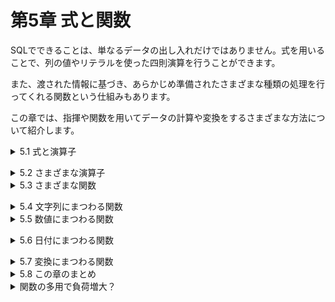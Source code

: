 # 第5章 式と関数
SQLでできることは、単なるデータの出し入れだけではありません。式を用いることで、列の値やリテラルを使った四則演算を行うことができます。

また、渡された情報に基づき、あらかじめ準備されたさまざまな種類の処理を行ってくれる関数という仕組みもあります。

この章では、指揮や関数を用いてデータの計算や変換をするさまざまな方法について紹介します。

<details><summary>5.1 式と演算子</summary>

### 5.1.1 式の種類
第3章で「WHERE句には条件式を記述すること」を学びました。たとえば、WHEREに続けて記述する「**出金額 > 0**」のようなものが条件式であり、その結果は必ず真か偽になりました。

一方、「出金額 + 100」のような、結果が真や偽にならない式を本書では計算式と呼ぶことにします。計算式も、評価されると結果に「化ける」点では条件式と同じです。

最終的に具体的な値に化ける計算式は、「**出金額 + 50 > 100**」のように、条件式の一部として用いられることもあります。ほかにもSQL文の中のさまざまな場所で、値の代わりに自由に記述することができます。

### 5.1.2 選択列リストで計算式を使う
SELECT分において、SELECTのすぐ後ろに指定するのが選択列リストです。選択列リストは、結果表にどのような列を出力するかを指定する役割があります。列名のほかにも固定値や計算式を指定することも可能です。

- リスト5-1 選択列リストへのさまざまな指定

```sql
SELECT 出金額,               -- 列名での指定
       出金額 + 100,         -- 計算式での指定
       'SQL'                -- 固定値での指定
  FROM 家計簿
```

| 出金額 | 出金額 + 100 | ‘SQL’ |
| --- | --- | --- |
| 380 | 480 | SQL |
| 0 | 100 | SQL |
| 2800 | 2900 | SQL |
| 5000 | 5100 | SQL |
| 7560 | 7660 | SQL |

- 選択列リストへの指定と結果
    - 列名：列の内容がそのまま出力される
    - 計算式：計算式の評価結果が出力される
    - 固定値：固定値がそのまま出力される

選択列リストに計算式や固定値を使うと、その計算式などがそのまま結果表の列名になってしまいます。その場合は、第2章で紹介した列の別名(p055)を使うことで解決できます。

- リスト5-2 計算式に別名をつける

```sql
SELECT 出金額,
       出金額 + 100 AS 100円増しの出金額 # 列の別名を命名できる
  FROM 家計簿
```

**※選択列リストで計算式を使う場合は、必ずASを併用するようにするとわかりやすくて良い。**

### 5.1.3 データの代わりに計算式を使う
INSERTやUPDATEで具体的な値の代わりに式を指定する方法です。
- リスト5-3 INSERT文での計算式の利用

```sql
INSERT INTO 家計簿 (出金額)
     VALUES (1000 + 105) # 「1000 + 105」という計算式を指定している
# 直接「1105」を指定した場合と同じ結果になる
```

- リスト5-4 UPDATE文での計算式の利用(列を含む)

```sql
UPDATE 家計簿
   SET 出金額 = 出金額 + 100 # 現在の出金額を100円増加させる
```

### 5.1.4 式が評価される仕組み
- **混乱しやすい列指定の捉え方**
    - 式中の「出金額」とは、テーブル内の出金額の列を指している。
    - 出金額の列には、複数の値(0,7560,5000…)が入っている。
    - よって、「出金額 + 100」は、複数の値と100の足し算になる。
    - 複数の値と100を足すことなんてできないのでは？
    
    このように混乱しないために、次の原則をしっかり理解する必要があります。
    
- **DBMSによる処理の原則**
    
    DBMSは、テーブル内の各業を1つずつ順番に処理していく。式の評価なども、各行ごとに行われる。
    

たとえば、リスト5-4のUPDATE文も「1回の処理で出金額列がすべて書き換わる」と捉えるべきではありません。DBMSは、「1行に注目しては、出金額を計算して更新する」という処理を、行数分繰り返しているのです。

**※ある列の内容を一気に書き換えられるのではなく、1行ずつその列の値を計算している。**

つまり、DBMSが式を評価するときには、常にいずれか1行にだけ注目しているのです。今回の場合だと、DBMSは「注目している行の出金額 + 100」を何度も計算しているだけなのです。</details>


<details><summary>5.2 さまざまな演算子</summary>

### 5.2.1 基本的な算術演算子
「+」以外にも、SQLにはさまざまな演算子が用意されています。代表的なものをまとめました。
- 代表的な演算子

| 演算子 | 使い方 | 説明 |
| --- | --- | --- |
| + | 数値 + 数値 | 数値同士で足し算をする |
| + | 日付 + 数値 | 日付を指定日数だけ進める |
| - | 数値 - 数値 | 数値同士で引き算をする |
| - | 日付 - 数値 | 日付を指定日数だけ戻す |
| - | 日付 - 日付 | 日付の差の日数を得る |
| * | 数値 * 数値 | 数値同士で掛け算をする |
| / | 数値 / 数値 | 数値同士で割り算をする ※1 |
| || | 文字列 || 文字列 | 文字列を連結する ※2 |

※1：整数同士の場合は商が返される。

※2：DBMSによっては文字列連結の演算子として「||」ではなく「＋」が利用されることもある。

+演算子や-演算子は、数値の計算以外にも利用できます。日付の計算や、DBMSによっては文字列の連結ができることはぜひ覚えておきましょう。

### 5.2.2 CASE演算子 — 値を変換する
CASE演算子は、列の値や条件式を評価し、その結果に応じて好きな値に変換することができます。使い方は2通りあります。
- **CASE演算子の利用構文(1)**
    
    ```sql
    CASE 評価する列や式 WHEN 値1 THEN 値1のときに返す値
                     (WHEN 値2 THEN 値2のときに返す値)...
                     (ELSE デフォルト値)
     END
    ```
    
    リスト5-5では、CASEからENDまでの部分が1つの選択列であり、条件に応じた結果に化けることに注目してください。
    
    - リスト5-5 CASE演算子を使ったSELECT文(1)
    
    ```sql
    /* 費目の値に応じて変換する */
    SELECT 費目, 出金額,
           CASE 費目 WHEN '居住費' THEN '固定費'
                    WHEN '水道光熱費' THEN '固定費'
                    ELSE '変動費'
           END AS 出費の分類
      FROM 家計簿 WHERE 出金額 > 0
    ```
    
    | 費目 | 出金額 | 出費の分類 |
    | --- | --- | --- |
    | 食費 | 380 | 変動費 |
    | 教養娯楽費 | 2800 | 変動費 |
    | 交際費 | 5000 | 変動費 |
    | 水道光熱費 | 7560 | 固定費 |
    
    CASEには、もう1つ似た形の構文が用意されています。
    
- **CASE演算子の利用構文(2)**
    
    ```sql
    CASE WHEN 条件1　THEN 条件1のときに返す値
         (WHEN 条件2 THEN 条件2のときに返す値)...
         (ELSE デフォルト値)
     END
    ```
    
    CASEのすぐ後ろに列名や式を記述しません。その代わり、WHENの後ろには値ではなく条件式を記述します。
    
    - リスト5-6 CASE演算子を使ったSELECT文(2)
    
    ```sql
    /* 条件に応じた値に変換する */
    SELECT 費目, 入金額,
           CASE WHEN 入金額 < 5000 THEN 'お小遣い'
                WHEN 入金額 < 100000 THEN '一時収入'
                WHEN 入金額 < 300000 THEN '給料出たー！'
                ELSE '想定外の収入です！'
           END AS 収入の分類
      FROM 家計簿
     WHERE 入金額 > 0
    ```
    
    | 費目 | 入金額 | 収入の分類 |
    | --- | --- | --- |
    | 給料 | 280000 | 給料出たー！ |

</details>


<details><summary>5.3 さまざまな関数</summary>
 
### 5.3.1 関数とは
    
関数を使えば、四則演算だけでなくもっと高度で複雑なことができます。

多くのデータベースには、より高度な処理を行いやすくするために関数と総称される命令がたくさん準備されています。

すべての関数は「呼び出し時に指定した情報(引数)に対して、定められた処理を行い、結果(戻り値)に変換する」という動作をします。たとえば、LENGTHという命令は、ある文字列をその文字列の長さ(文字数など)に変換する機能を持っています。
    
### 5.3.2 関数の使い方
    
すべての関数には、次の3つのことが定められています。

- **関数について定められていること**

 名前：その関数の名前

 引数：その関数を呼び出す際に引き渡す情報(関数によっては2つ以上の場合もある)

 戻り値：その関数の呼び出し結果として得られる情報


使いたいと思う関数を見つけたら、これら3つの事柄を確認することが重要です。たとえば、既に紹介したLENGTH関数については、次にように定められています。

- **LENGTH関数の仕様**
        
 名前：LENGTH

 引数：文字列が格納された列(または式)

 戻り値：文字列の長さを表す数値


関数を呼び出すには、SQL文の中で次のような構文に従って記述します。
    
- **関数の呼び出し**

 ```sql
 関数の名前(引数...)
 ```

- リスト5-7 メモとメモの長さを併せて表示させる

 ```sql
 SELECT メモ, LENGTH(メモ) AS メモの長さ
   FROM 家計簿
 ```
        
 | メモ | メモの長さ |
 | --- | --- |
 | コーヒーを購入 | 7 |
 | 1月の給料 | 5 |
 | 書籍を購入 | 5 |
 | 同期会の会費 | 6 |
 | 1月の電気代 | 6 |

 この例で使用している関数LENGTHは、受け取った引数の文字数を戻り値としてかえしています。本書では、以後、関数の機能を次のように表記します。

 - **本書における関数の表記(凡例)**

     ```sql
     関数名(引数) => 戻り値
     ```
            
        
 尚、リスト5-7は選択列リストにおける関数を利用した例ですが、ほかにもWHERE句の条件式の一部など、関数はさまざまな場所で利用することができます。
        
### 5.3.3 関数が動作する流れ

関数を自由自在に使いこなすためには、関数の呼び出しがどのように処理されていくかをしっかりと理解しておく必要があります。

まず重要なのが、式の評価と同様に、関数の呼び出しも各行ごとに繰り返し行われているという点です。「LENGTH(メモ)」という呼び出しは、複数の値を一度に処理するのではなく、1行ずつ繰り返し調べます。

次に重要なのが、関数の呼び出しの記述は、呼び出し完了後に戻り値に「化ける」ことです。この特性を利用して、関数の呼び出しを入れ子にすることもできます。
    
### 5.3.4 関数にまつわる注意点
    
関数はDBMS製品ごとの違いが大きく互換性が少ない分野です。

そこで次節からは、多くのDBMSで共通して利用できる代表的な関数を紹介します。本書で紹介する以外にどのような関数が利用できるか、より厳密な文法はどのようになっているかなどは、本書の付録Aや、各DBMS製品のマニュアルを確認するようにしてください。

- **関数はDBMSによって大きく異なる**

 関数については、DBMS製品によって構文が大きく異なるため、詳細は製品マニュアルを参照する必要がある。

- **ユーザー定義関数とストアドプロシージャ**

 あらかじめ用意された関数だけでなく、必要とする処理を自分で記述して作成した関数をSQL文から利用することができます。これをユーザー定義関数と呼びます。また、実行する複数のSQL文をまとめ、プログラムのようなものとしてDBMS内に保存し、データベースの外部から呼び出すものをストアドプロシージャといいます。

 ユーザー定義関数やストアドプロシージャは、DBMS製品ごとに定められたプログラミング言語を使って記述します。たとえば、Oracle DBではPL/SQL、SQL ServerではTransact-SQLという専用言語を用います。また、CやJavaのような一般的なプログラミング言語による記述をサポートしているDBMS製品も存在します。

 多数のSQL文からなる処理を1つのストアドプロシージャにまとめることで、データベースとアプリケーション間のやり取りを少なくし、ネットワークの負荷を軽減できるといったメリットがあります。</details>


<details><summary>5.4 文字列にまつわる関数</summary>

### 5.4.1 LENGTH/LEN — 長さを得る
LENGTH関数は、文字列の長さを調べてくれる関数です。SQL Serverでは、LENGTHの代わりにLEN関数を利用します。テーブルの列に格納されている文字列の長さを取得したり、文字列の長さで絞り込み検索を行いたい場合に利用します。
- **文字列の長さを得る関数**
    
    ```sql
    LENGTH(文字列の表す列) → 文字列の長さを表す数値
    LEN(文字列の表す列) → 文字列の長さを表す数値
    # DBMS製品によって、結果は文字数かバイト数になる
    ```
    
    たとえば、10文字または10バイト以下のメモだけを取得するSQL文は次のリストのようになります。
    
    - リスト5-8 10文字(10バイト)以下のメモだけを取得する
        
        ```sql
        SELECT メモ, LENGTH(メモ)　AS　メモの長さ FROM 家計簿 # 家計簿テーブルから列メモを抽出、さらにLENGTH関数で抽出した列メモの列の名前を「メモの長さ」とする
         WHERE LINGTH(メモ) <= 10 # 列メモから10文字以下のメモを抽出する
        ```
        
### 5.4.2 TRIM — 空白を除去する
ある文字列の前後についている、余計な空白を除去したい場合に便利な関数がTRIM関数です。類似する機能を持つLTRIM関数やRTRIM関数と合わせて覚えておきましょう。
- **空白を除去する関数**
    
    ```sql
    TRIM(文字列を表す列) → 左右から空白を除去した文字列
    LTRIM(文字列を表す列) → 左側の空白を除去した文字列
    RTRIM(文字列を表す列) → 右側の空白を除去した文字列
    ```
    
    たとえばCHAR(10)型の列に対して'abc’という文字列を格納すると、7文字文の空白が右側に自動的に追加され’abc       ‘という文字列として格納されることは第2章で学びました(p049)。そのような文字列をSELECT文でそのまま抽出すると、abcの後ろに空白がついた状態で取得してしまいます。
    
    このような場合に、TRIM関数を使うことで、余計な空白を簡単に削除することができます。
    
    - リスト5-9 空白を除去したメモを取得する
    
    ```sql
    SELECT メモ, TRIM(メモ) AS 空白除去したメモ # 列メモを抽出、さらにTRIM関数でメモを取得し、「空白除去したメモ」と列名を命名
      FROM 家計簿 # 家計簿テーブルから
    ```
    
### 5.4.3 REPLACE — 指定文字を置換する
REPLACE関数は、文字列の一部を別の文字列に置換する関数です。たとえば、文字列「axxle」の「x」を「p」に置換し、「apple」とすることができます。
- **文字列を置換する関数**
    
    ```sql
    REPLACE(置換対象の文字列, 置換前の部分文字列, 置換後の部分文字列) → 置換処理された後の文字列
    ```
    
    次のリストは、メモ列に入っている「購入」という文字列をすべて「買った」に置き換えるUPDATE文です。
    
    - リスト5-10 メモの一部を置換する
    
    ```sql
    UPDATE 家計簿 # 家計簿テーブルをアップデート
       SET メモ = REPLACE(メモ, '購入', '買った') # メモ列を選択、メモ列内にある文字列「購入」を文字列「買った」に置換する
    ```
    
### 5.4.4 SUMSTRING/SUBSTR — 一部を抽出する
文字列の一部分だけを取り出したい場合には、SUBSTRING関数またはSUBSTR関数を利用します。どちらを利用できるかは、DBMS製品によって異なりますが、「何文字目から何文字分」という指定をして文字列の一部文を抽出できる点では違いはありません。
- **文字列の一部を抽出する関数**
    
    ```sql
    SUBSTRING(文字列を表す列, 抽出を開始する位置, 抽出する文字の数) → 抽出された部分文字列
    SUBSTR(文字列を表す列, 抽出を開始する位置, 抽出する文字の数) → 抽出された部分文字列
    # 抽出する文字の数を省略し、文字列の最後までを抽出対象とする場合もある
    # DBMS製品によって、文字数指定かバイト数指定かは異なる。
    ```
    
    - リスト5-11 費目列の1~3文字目に「費」があるものだけを抽出する
    
    ```sql
    SELECT * FROM 家計簿 # 家計簿テーブルから全ての列を選択
     WHERE SUBSTRING(費目, 1, 3) LIKE '%費%' # 費目列の1~3文字目に「費」があるものだけを抽出する
    ```
    
### 5.4.5 CONCAT — 文字列を連結する
文字列を連結するには、通常、||演算子や+演算子を使いますが、環境によってはCONCAT関数を利用できます。連結できる文字列の数やNULLの扱いがDBMS製品によって異なりますので注意してください。
- **文字列を連結する関数**
    
    ```sql
    CONCAT(文字列, 文字列[, 文字列...]) → 連結後の文字列
    # SQL ServerやMySQLなどでは3つ以上の文字列を指定することが可能
    # 1つでもNULLの文字列があるとNULLを返すDBMS製品もある
    ```
    
    - リスト5-12 費目とメモを繋げて抽出する
    
    ```sql
    SELECT CONCAT(費目, ':' || メモ)　FROM　家計簿 # 家計簿テーブルから「費目」と「メモ」を繋げて、その間には「:」コロンを挿入する
    ```
</details>


<details><summary>5.5 数値にまつわる関数</summary>
                
### 5.5.1 ROUND — 指定桁で四捨五入
小数の取り扱いや金額計算などでよく見られる数値の丸め処理(四捨五入や切り上げ、切り捨て)も、関数で用意されています。ROUND関数は、指定した位置で四捨五入した結果を返す関数です。
- **指定桁で四捨五入する関数**
    
    ```sql
    ROUND(数値を表す列, 有効とする桁数) → 四捨五入した値
    # 「有効とする桁数」に指定する値が正の場合は小数部の桁数、負の場合は整数部の桁数を表す。
    ```
    
    - リスト5-13 百円単位の出金額を取得する
    
    ```sql
    SELECT 出金額, ROUND(出金額, -2) AS 百円単位の出金額 # 出金額列を選択、出金額の下2桁目が四捨五入され、「百円単位の出金額」という列名で表示される
      FROM 家計簿 # 家計簿テーブルから
    ```
    
### 5.5.2 TRUNC — 指定桁で切り捨てる
切り捨てをしたい場合は、TRUNC関数を使います。使い方はROUND関数と同じです。
- **指定桁で切り捨てる関数**
    
    ```sql
    TRUNC(数値を表す列, 有効とする桁数) → 切り捨てた値
    # 「有効とする桁数」に指定する値が正の場合は小数部の桁数、負の場合は整数部の桁数を表す
    ```
    
### 5.5.3 POWER — べき乗を計算する
ある値のべき乗(2乗や3乗など)を計算したい場合、*演算子でも実現可能ですが、POWER関数を用いると便利です。
- **べき乗を計算する関数**
    
    ```sql
    POWER(数値を表す列, 何乗するかを指定する数値) → 数値を指定した回数だけ乗じた結果
    ```
    
たとえば、「**POWER(出金額, 3)**」で、出金額を3乗した値(＝**出金額 * 出金額 * 出金額**)を得ることができます。</details>


<details><summary>5.6 日付にまつわる関数</summary>

### 5.6.1 CURRENT_DATE — 現在の日付を得る
プログラムからデータベースを書き換える際、更新した日付や時刻を列に記録しておくことがよくあります。

SQLで現在の日付を得るにはCURRENT_DATE関数、現在の時刻を得るにはCURRENT_TIME関数を用います。
- **現在の日時を得る関数**
    
    ```sql
    CURRENT_DATE → 現在の日付(YYYY-MM-DD)
    CURRENT_TIME → 現在の時刻(HH:MM:SS)
    # 引数が不要なため、関数名の後ろに()は付記しない
    ```
    
    - リスト5-14 日付を自動的に取得して登録する
    
    ```sql
    INSERT INTO 家計簿
    VALUES (CURRENT_DATE, '食費', 'ドーナツを買った', 0, 260)
    ```
    
CURRENT_DATEのほかにもDBMS製品ごとにさまざまな日付関数が用意されているので、利用する製品に応じて用途に合うものを選択してください。</details>


<details><summary>5.7 変換にまつわる関数</summary>

### 5.7.1 CAST — データ型を変換する
列やリテラルにはデータ型があることを第2章で紹介しました(p048)。INTEGER型の列に格納されている1000と、VARCHAR型の列に格納されている’1000’は、明確に異なるものでした。

しかし実際にデータベースを活用するようになると、ある型のデータを別の型として扱いたくなる場合があります。そのような場合に利用するのがCAST関数です。
- データ型を変換する関数
    
    ```sql
    CAST(変換する値 AS 変換する型) → 変換後の値
    ```
    

たとえば、出金額の列はINTEGER型ですが、末尾に「円」という文字列を連結して表示したい場合を考えましょう。「出金額 + ‘円’」としたいところですが、数値と文字列という型の異なる値を||演算子で連結するのは、定義されていない演算であり、DBMS製品によっては動作が異なる可能性があるため少し不安です。

そこで、「CAST(出金額 AS VARCGAR(20)) + ‘円’」のように、文字列型に型を揃えてから連結する方法が確実です。

※数値として解釈できない文字列をINTEGERに変換しようとするとエラーになるから注意。

### 5.7.2 COALESCE — 最初に登場するNULLでない値を返す
COALESCE関数は少し面白い動作をする関数です。
- **最初に登場するNULLでない値を返す関数**
    
    ```sql
    COALESCE(列や式1, 列や式2, 列や式3...) → 引数のうち、最初に現れたNULLでない引数
    # 引数は任意の数を指定可。但し、全ての引数は方が一致している必要がある
    # もしすべての引数がNULLの場合、戻り値はNULL
    ```
    
    COALESCE関数は、「複数の引数を受け取り、受け取った引数を左から順番にチェックし、その中から最初に見つかったNULLでない引数を返す」という動作をする関数です。たとえば、次の動作になります。
    
    - リスト5-15 COALESCE関数の基本動作
    
    ```sql
    SELECT COALESCE('A', 'B', 'C');      /* 結果は 'A' */
    SELECT COALESCE(NULL, 'B', 'C');     /* 結果は 'B' */
    SELECT COALESCE(NULL, 'B', NULL);    /* 結果は 'B' */
    SELECT COALESCE(NULL, NULL, 'C');    /* 結果は 'C' */
    SELECT COALESCE(数値型の列, 0);        /* 数値型の列が出力される。ただし、NULLが格納されている場合は0になる */
    ```
    
    これを使うと「NULLの場合の代替値」を簡単に決められる。
    
    たとえば、家計簿テーブルを単純にSELECTして、次のような結果を得られたとしましょう。
    
    | 日付 | 費目 | メモ | 入金額 | 出金額 |
    | --- | --- | --- | --- | --- |
    | 2018-02-03 | 食費 | 自分へのご褒美 | 0 | 380 |
    | 2018-02-11 | 教養娯楽費 |  | 0 | 2800 |
    | 2018-02-14 | 交際費 |  | 0 | 5000 |
    
    2月11日と2月14日については、メモ列にNULLが格納されているため何も表示されません。少しわかりにくいですね。このような場合、COALESCE関数を用いた次のような検索を行えば結果表が見やすくなります。
    
    - リスト5-16 NULLを明示的に表示する
    
    ```sql
    SELECT 日付, 費目,
           COALESCE (メモ, '(メモはNULLです)') AS メモ, # 「AS メモ」にしないと列名が「coalesce」になる
           入金額, 出金額
      FROM 家計簿
    ```
    
    | 日付 | 費目 | メモ | 入金額 | 出金額 |
    | --- | --- | --- | --- | --- |
    | 2018-02-03 | 食費 | 自分へのご褒美 | 0 | 380 |
    | 2018-02-11 | 教養娯楽費 | (メモはNULLです) | 0 | 2800 |
    | 2018-02-14 | 交際費 | (メモはNULLです) | 0 | 5000 |
    
    「もし、NULLの場合はこの値で代用してね」という使い方ができる。
    
- **SELECT文にFROM句がない!?**
    
    実は、FROM句を書かないことが許されている特別なSELECT文があるのです。
    
    SELECT文には必ずFROM句でどのテーブルからデータを持ってくるのかを指定する必要がありました。しかし、この第5章で紹介している計算式や関数は、リテラルなどの具体的な値を材料にすれば、テーブルの列を1つも記述していなくてもSELECT文として成り立ってしまうのです。
    
    これを利用して、まずは式や関数の動作確認だけをしたい場合、次のようなSELECT文を実行することができます。
    
    ```sql
    SELECT 式や関数
    ```

</details>


<details><summary>5.8 この章のまとめ</summary>

### 5.8.1 この章で学習した内容
- **計算式**
    - 列やリテラルを使った式で、結果が真または偽にならないものを計算式という。
    - 計算式を評価すると計算結果に化ける。
    - 計算式は、SELECT文の選択列リスト、INSERT文やUPDATE文での列に格納する値、その他の修飾句など、さまざまな場所で使用することができる。
- **計算式に用いる演算子**
    - 四則演算を行う演算子を算術演算子という。
    - ||や+で文字列の連結ができる。
    - CASE演算子は、列の値や条件式を評価して、任意の値に変換することができる。
- **関数**
    - 関数は、引数に対して決められた処理を行い、戻り値に変換する。
    - 処理の内容や戻り値に応じて、文字列関数、算術関数、日付関数、変換関数などに分類できる。
    - 関数は、DBMS製品位よる違いが大きい機能であるため、処理内容の確認が不可欠である。

### 5.8.2 この章でできるようになったこと
- 家計簿で入出金の差額も表示したい。

```sql
SELECT 日付, 費目, メモ, 入金額, 出金額,
       入金額 - 出金額 AS 入出金差額
  FROM 家計簿
```

- 8文字以上のメモは、「...」で末尾を省略したい。

```sql
SELECT 日付, 費目,
       CASE WHEN LENGTH(メモ) >= 8 THEN SUBSTRING(メモ,1,8) || '…'
            ELSE メモ
       END AS メモ, 入金額, 出金額
  FROM 家計簿
```

- 「1ドル=110円」と仮定して、入出金をドル表記(小数点以下切り捨て)したい。

```sql
SELECT 日付, TRUNC(入金額/110.0, 0) AS 入金ドル,
       TRUNC(出金額/110.0, 0) AS 出金ドル
  FROM 家計簿;
```

- 過って未来の日付で登録されている不正な行を探したい。

```sql
SELECT * FROM 家計簿
WHERE 日付 > CURRENT_DATE;
```

- 家計簿のメモを一覧表示したい。メモが未登録の行では代わりに費目を、費目も未登録の場合は'不明’と表示したい。

```sql
SELECT 日付, COALESCE(メモ, 費目, '不明') AS 備考 FROM 家計簿;
```

</details>


<details><summary>関数の多用で負荷増大？</summary>

関数はDBMSに複雑な処理をさせることができる便利な道具ですが、処理による負荷の増大には注意が必要です。複数の関数を複雑に組み合わせた場合はもちろん、関数を使うことによりインデックス検索が無効化された場合などは、レスポンスが悪化することもありますので、使用の前には十分な検証を行ってください。
